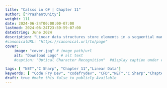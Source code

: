 ```yaml
---
title: "Calsss in C# | Chapter 11"
author: ["PrashantUnity"]
weight: 111
date: 2024-06-24T00:00:00-07:00
lastmod: 2024-06-24T23:59:59-07:00
dateString: June 2024  
description: "Linear data structures store elements in a sequential manner and provide various ways to access, add, or remove elements. C# offers several built-in linear data structures, including arrays, lists, queues, stacks, and linked lists."
#canonicalURL: "https://canonical.url/to/page"
cover:
    image: "cover.jpg" # image path/url
    alt: "Download Logo" # alt text
    #caption: "Optical Character Recognition"  #display caption under cover 

tags: [ "NET","C Sharp", "Chapter 11","Linear Data"]
keywords: [ "Code Fry Dev", "codefrydev", "CFD","NET","C Sharp","Chapter 11","Linear Data"]
draft: true #make this false to publicly Available
---
```


